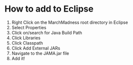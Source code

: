# How to add to Eclipse
1. Right Click on the MarchMadness root directory in Eclipse
2. Select Properties
3. Click on/search for Java Build Path
4. Click Libraries
5. Click Classpath
6. Click Add External JARs
7. Navigate to the JAMA.jar file
8. Add it!